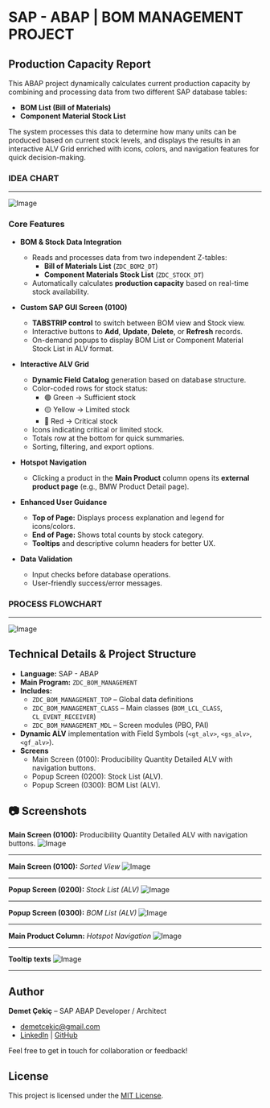 # SAP - ABAP | BOM MANAGEMENT PROJECT
## Production Capacity Report

This ABAP project dynamically calculates current production capacity by combining and processing data from two different SAP database tables:
- **BOM List (Bill of Materials)**
- **Component Material Stock List**

The system processes this data to determine how many units can be produced based on current stock levels, and displays the results in an interactive ALV Grid enriched with icons, colors, and navigation features for quick decision-making.
### IDEA CHART
---
![Image](https://github.com/user-attachments/assets/65734458-33bf-4b63-9b2c-027499682b2d)

### Core Features

- **BOM & Stock Data Integration**
  - Reads and processes data from two independent Z-tables:  
    - **Bill of Materials List** (`ZDC_BOM2_DT`)  
    - **Component Materials Stock List** (`ZDC_STOCK_DT`)  
  - Automatically calculates **production capacity** based on real-time stock availability.

- **Custom SAP GUI Screen (0100)**
  - **TABSTRIP control** to switch between BOM view and Stock view.
  - Interactive buttons to **Add**, **Update**, **Delete**, or **Refresh** records.
  - On-demand popups to display BOM List or Component Material Stock List in ALV format.

- **Interactive ALV Grid**
  - **Dynamic Field Catalog** generation based on database structure.
  - Color-coded rows for stock status:
    - 🟢 Green → Sufficient stock
    - 🟡 Yellow → Limited stock
    - 🔴 Red → Critical stock
  - Icons indicating critical or limited stock.
  - Totals row at the bottom for quick summaries.
  - Sorting, filtering, and export options.

- **Hotspot Navigation**
  - Clicking a product in the **Main Product** column opens its **external product page** (e.g., BMW Product Detail page).

- **Enhanced User Guidance**
  - **Top of Page:** Displays process explanation and legend for icons/colors.
  - **End of Page:** Shows total counts by stock category.
  - **Tooltips** and descriptive column headers for better UX.

- **Data Validation**
  - Input checks before database operations.
  - User-friendly success/error messages.
    

### PROCESS FLOWCHART
---
![Image](https://github.com/user-attachments/assets/f026f532-ca40-44e1-a803-b3d531ad7dc9)

##  Technical Details & Project Structure
- **Language:** SAP - ABAP
- **Main Program:** `ZDC_BOM_MANAGEMENT`
- **Includes:**
  - `ZDC_BOM_MANAGEMENT_TOP` – Global data definitions                                  
  - `ZDC_BOM_MANAGEMENT_CLASS` – Main classes (`BOM_LCL_CLASS`, `CL_EVENT_RECEIVER`)     
  - `ZDC_BOM_MANAGEMENT_MDL` – Screen modules (PBO, PAI)                                 
- **Dynamic ALV** implementation with Field Symbols (`<gt_alv>`, `<gs_alv>`, `<gf_alv>`).
- **Screens**
  - Main Screen  (0100): Producibility Quantity Detailed ALV with navigation buttons.
  - Popup Screen (0200): Stock List (ALV).
  - Popup Screen (0300): BOM List (ALV).


## 📷 Screenshots

 **Main Screen  (0100):** Producibility Quantity Detailed ALV with navigation buttons.
 ![Image](https://github.com/user-attachments/assets/1d40799d-11d0-4c66-ae24-ef89b7d7e832)
 
 ---
 
**Main Screen  (0100):** *Sorted View*
![Image](https://github.com/user-attachments/assets/83c7002c-b26e-4280-8947-572549571878)

--- 

**Popup Screen (0200):** *Stock List (ALV)*
![Image](https://github.com/user-attachments/assets/8568fc29-3195-401e-8b5b-da9f7b0379c9)

---
 
**Popup Screen (0300):** *BOM List (ALV)*
![Image](https://github.com/user-attachments/assets/861a0865-304c-453f-92d7-69d4670170db)

---

**Main Product Column:** *Hotspot Navigation*
![Image](https://github.com/user-attachments/assets/3358b159-dec8-47a7-80ad-af07f71df397)

---
 
**Tooltip texts**
![Image](https://github.com/user-attachments/assets/0de0919d-9f13-4484-9d9e-8e7fda2bfff7)

---
## Author

**Demet Çekiç** – SAP ABAP Developer / Architect
-  [demetcekic@gmail.com](mailto:demetcekic@gmail.com)  
-  [LinkedIn](https://www.linkedin.com/in/demet-cekic) | [GitHub](https://github.com/DemetCekic)

Feel free to get in touch for collaboration or feedback!

## License

This project is licensed under the [MIT License](LICENSE).
